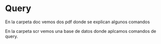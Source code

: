 # Query
En la carpeta doc vemos dos pdf donde se explican algunos comandos

En la carpeta scr vemos una base de datos donde aplcamos comandos de query.
